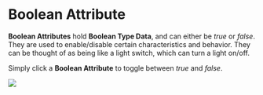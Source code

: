 # Boolean Attribute

**Boolean Attributes** hold **Boolean Type Data**, and can either be _true_ or _false_. They are used to enable/disable certain characteristics and behavior. They can be thought of as being like a light switch, which can turn a light on/off.

Simply click a **Boolean Attribute** to toggle between _true_ and _false_.

![](../../../.gitbook/assets/attributebool%20%281%29.gif)

